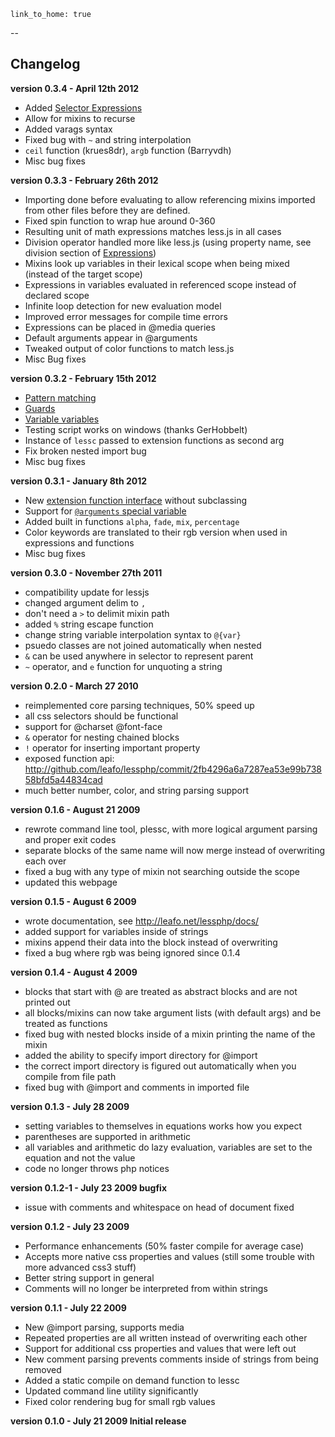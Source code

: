     link_to_home: true
--

## Changelog

<a name="v0.3.4"></a>
**version 0.3.4 - April 12th 2012**

* Added [Selector Expressions](http://leafo.net/lessphp/docs/#selector_expressions)
* Allow for mixins to recurse
* Added varags syntax
* Fixed bug with `~` and string interpolation
* `ceil` function (krues8dr), `argb` function (Barryvdh)
* Misc bug fixes

<a name="v0.3.3"></a>
**version 0.3.3 - February 26th 2012**

* Importing done before evaluating to allow referencing mixins imported
  from other files before they are defined.
* Fixed spin function to wrap hue around 0-360
* Resulting unit of math expressions matches less.js in all cases
* Division operator handled more like less.js (using property name,
  see division section of [Expressions](http://leafo.net/lessphp/docs/index.html#expressions))
* Mixins look up variables in their lexical scope when being mixed (instead of the target scope)
* Expressions in variables evaluated in referenced scope instead of declared scope
* Infinite loop detection for new evaluation model
* Improved error messages for compile time errors
* Expressions can be placed in @media queries
* Default arguments appear in @arguments
* Tweaked output of color functions to match less.js
* Misc Bug fixes


<a name="v0.3.2"></a>
**version 0.3.2 - February 15th 2012**

* [Pattern matching](http://leafo.net/lessphp/docs/index.html#pattern_matching)
* [Guards](http://leafo.net/lessphp/docs/index.html#guards)
* [Variable variables](http://leafo.net/lessphp/docs/index.html#variables)
* Testing script works on windows (thanks GerHobbelt)
* Instance of `lessc` passed to extension functions as second arg
* Fix broken nested import bug
* Misc bug fixes

<a name="v0.3.1"></a>
**version 0.3.1 - January 8th 2012**

* New [extension function
  interface](http://leafo.net/lessphp/docs/index.html#custom_functions) without
  subclassing
* Support for [`@arguments` special
  variable](http://leafo.net/lessphp/docs/index.html#arguments_variable)
* Added built in functions `alpha`, `fade`, `mix`, `percentage`
* Color keywords are translated to their rgb version when used in expressions
  and functions
* Misc bug fixes

<a name="v0.3.0"></a>
**version 0.3.0 - November 27th 2011**

* compatibility update for lessjs
* changed argument delim to `,`
* don't need a `>` to delimit mixin path
* added `%` string escape function
* change string variable interpolation syntax to `@{var}`
* psuedo classes are not joined automatically when nested
* `&` can be used anywhere in selector to represent parent
* `~` operator, and `e` function for unquoting a string

<a name="v0.2.0"></a>
**version 0.2.0 - March 27 2010**

-   reimplemented core parsing techniques, 50% speed up
-   all css selectors should be functional
-   support for @charset @font-face
-   `&` operator for nesting chained blocks
-   `!` operator for inserting important property
-   exposed function api: <http://github.com/leafo/lessphp/commit/2fb4296a6a7287ea53e99b73858bfd5a44834cad>
-   much better number, color, and string parsing support

<a name="v0.1.6"></a>
**version 0.1.6 - August 21 2009**

-   rewrote command line tool, plessc, with more logical argument
    parsing and proper exit codes
-   separate blocks of the same name will now merge instead of
    overwriting each over
-   fixed a bug with any type of mixin not searching outside the scope
-   updated this webpage

<a name="v0.1.5"></a>
**version 0.1.5 - August 6 2009**

-   wrote documentation, see <http://leafo.net/lessphp/docs/>
-   added support for variables inside of strings
-   mixins append their data into the block instead of overwriting
-   fixed a bug where rgb was being ignored since 0.1.4


<a name="v0.1.4"></a>
**version 0.1.4 - August 4 2009**

-   blocks that start with @ are treated as abstract blocks and are not
    printed out
-   all blocks/mixins can now take argument lists (with default args)
    and be treated as functions
-   fixed bug with nested blocks inside of a mixin printing the name of
    the mixin
-   added the ability to specify import directory for @import
-   the correct import directory is figured out automatically when you
    compile from file path
-   fixed bug with @import and comments in imported file

<a name="v0.1.3"></a>
**version 0.1.3 - July 28 2009**

-   setting variables to themselves in equations works how you expect
-   parentheses are supported in arithmetic
-   all variables and arithmetic do lazy evaluation, variables are set
    to the equation and not the value
-   code no longer throws php notices

<a name="v0.1.2-1"></a>
**version 0.1.2-1 - July 23 2009 bugfix**

-   issue with comments and whitespace on head of document fixed

<a name="v0.1.2"></a>
**version 0.1.2 - July 23 2009**

-   Performance enhancements (50% faster compile for average case)
-   Accepts more native css properties and values (still some trouble
    with more advanced css3 stuff)
-   Better string support in general
-   Comments will no longer be interpreted from within strings

<a name="v0.1.1"></a>
**version 0.1.1 - July 22 2009**

-   New @import parsing, supports media
-   Repeated properties are all written instead of overwriting each
    other
-   Support for additional css properties and values that were left out
-   New comment parsing prevents comments inside of strings from being
    removed
-   Added a static compile on demand function to lessc
-   Updated command line utility significantly
-   Fixed color rendering bug for small rgb values

<a name="v0.1.0"></a>
**version 0.1.0 - July 21 2009 Initial release**

